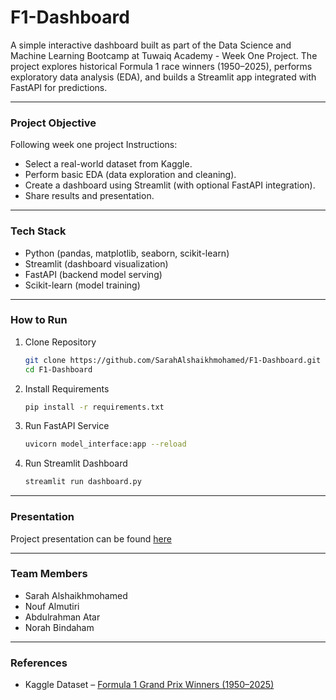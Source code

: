# F1-Dashboard
A simple interactive dashboard built as part of the Data Science and Machine Learning Bootcamp at Tuwaiq Academy  - Week One Project.
The project explores historical Formula 1 race winners (1950–2025), performs exploratory data analysis (EDA), and builds a Streamlit app integrated with FastAPI for predictions.

---
### Project Objective
Following week one project Instructions:
- Select a real-world dataset from Kaggle.
- Perform basic EDA (data exploration and cleaning).
- Create a dashboard using Streamlit (with optional FastAPI integration).
- Share results and presentation.

---
### Tech Stack
- Python (pandas, matplotlib, seaborn, scikit-learn)
- Streamlit (dashboard visualization)
- FastAPI (backend model serving)
- Scikit-learn (model training)

---
### How to Run
1. Clone Repository
   ``` bash
   git clone https://github.com/SarahAlshaikhmohamed/F1-Dashboard.git
   cd F1-Dashboard
   ```
2. Install Requirements
   ```bash
   pip install -r requirements.txt
   ```
3. Run FastAPI Service
   ``` bash
   uvicorn model_interface:app --reload
   ```
4. Run Streamlit Dashboard
   ```bash
   streamlit run dashboard.py
   ```

---
### Presentation
Project presentation can be found [here](https://www.canva.com/design/DAGyr6QF8LY/Vj06lWs3BIn98OPAckbREw/edit?utm_content=DAGyr6QF8LY&utm_campaign=designshare&utm_medium=link2&utm_source=sharebutton)

---
### Team Members
- Sarah Alshaikhmohamed
- Nouf Almutiri
- Abdulrahman Atar
- Norah Bindaham

---
### References
- Kaggle Dataset – [Formula 1 Grand Prix Winners (1950–2025)](https://www.kaggle.com/datasets/julianbloise/winners-formula-1-1950-to-2025?resource=download)
